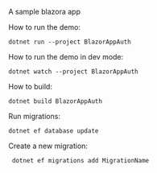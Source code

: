 A sample blazora app

How to run the demo:
```
dotnet run --project BlazorAppAuth
```

How to run the demo in dev mode:
```
dotnet watch --project BlazorAppAuth
```

How to build:
```
dotnet build BlazorAppAuth
```

Run migrations:
```
dotnet ef database update
```

Create a new migration:
```
 dotnet ef migrations add MigrationName
```